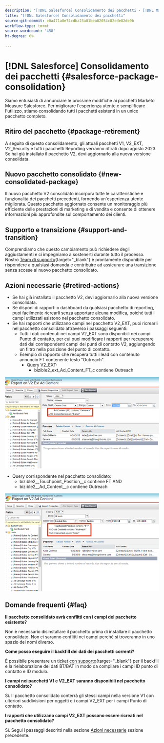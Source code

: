 ```yaml
---
description: "[!DNL Salesforce] Consolidamento dei pacchetti - [!DNL Marketo Measure] - Documentazione del prodotto"
title: "[!DNL Salesforce] Consolidamento dei pacchetti"
source-git-commit: e0a471a8e74cdba23a01bea02054c82ede82de9b
workflow-type: tm+mt
source-wordcount: '458'
ht-degree: 0%

---
```


# [!DNL Salesforce] Consolidamento dei pacchetti {#salesforce-package-consolidation}

Siamo entusiasti di annunciare le prossime modifiche ai pacchetti Marketo Measure Salesforce. Per migliorare l&#39;esperienza utente e semplificare l&#39;utilizzo, stiamo consolidando tutti i pacchetti esistenti in un unico pacchetto completo.

## Ritiro del pacchetto {#package-retirement}

A seguito di questo consolidamento, gli attuali pacchetti V1, V2_EXT, V2_Security e tutti i pacchetti Reporting verranno ritirati dopo agosto 2023. Se hai già installato il pacchetto V2, devi aggiornarlo alla nuova versione consolidata.

## Nuovo pacchetto consolidato {#new-consolidated-package}

Il nuovo pacchetto V2 consolidato incorpora tutte le caratteristiche e funzionalità dei pacchetti precedenti, fornendo un&#39;esperienza utente migliorata. Questo pacchetto aggiornato consente un monitoraggio più efficiente delle prestazioni di marketing e di vendita e consente di ottenere informazioni più approfondite sul comportamento dei clienti.

## Supporto e transizione {#support-and-transition}

Comprendiamo che questo cambiamento può richiedere degli aggiustamenti e ci impegniamo a sostenerti durante tutto il processo. Nostro [Team di supporto](https://nation.marketo.com/t5/support/ct-p/Support){target="_blank"} è prontamente disponibile per rispondere a qualsiasi domanda e contribuire ad assicurare una transizione senza scosse al nuovo pacchetto consolidato.

## Azioni necessarie {#retired-actions}

* Se hai già installato il pacchetto V2, devi aggiornarlo alla nuova versione consolidata.
* Se disponi di rapporti o dashboard da qualsiasi pacchetto di reporting, puoi facilmente ricrearli senza apportare alcuna modifica, poiché tutti i campi utilizzati esistono nel pacchetto consolidato.
* Se hai rapporti che utilizzano campi nel pacchetto V2_EXT, puoi ricrearli nel pacchetto consolidato attraverso i passaggi seguenti:
   * Tutti i dati contenuti nei campi V2_EXT sono disponibili nei campi Punto di contatto, per cui puoi modificare i rapporti per recuperare dati dai corrispondenti campi dei punti di contatto V2, aggiungendo un filtro nella posizione del punto di contatto.
   * Esempio di rapporto che recupera tutti i lead con contenuto annuncio FT contenente testo &quot;Outreach&quot;.
      * Query V2_EXT:
         * bizible2_ext_Ad_Content_FT_c contiene Outreach

![](assets/package-consolidation-1.png)

* Query corrispondente nel pacchetto consolidato:
   * bizible2__Touchpoint_Position__c contiene FT AND
   * bizible2__Ad_Content__c contiene Outreach

![](assets/salesforce-package-consolidation-2.png)

## Domande frequenti {#faq}

**Il pacchetto consolidato avrà conflitti con i campi del pacchetto esistente?**

Non è necessario disinstallare il pacchetto prima di installare il pacchetto consolidato. Non ci saranno conflitti nei campi perché si troveranno in uno spazio dei nomi diverso.

**Come posso eseguire il backfill dei dati dei pacchetti correnti?**

È possibile presentare un ticket [con supporto](https://nation.marketo.com/t5/support/ct-p/Support){target="_blank"} per il backfill e la rielaborazione dei dati BT/BAT in modo da compilare i campi ID punto di contatto e ID modulo.

**I campi nei pacchetti V1 e V2_EXT saranno disponibili nel pacchetto consolidato?**

Sì. Il pacchetto consolidato conterrà gli stessi campi nella versione V1 con ulteriori suddivisioni per oggetti e i campi V2_EXT per i campi Punto di contatto.

**I rapporti che utilizzano campi V2_EXT possono essere ricreati nel pacchetto consolidato?**

Sì. Segui i passaggi descritti nella sezione [Azioni necessarie](#retired-actions) sezione precedente.
